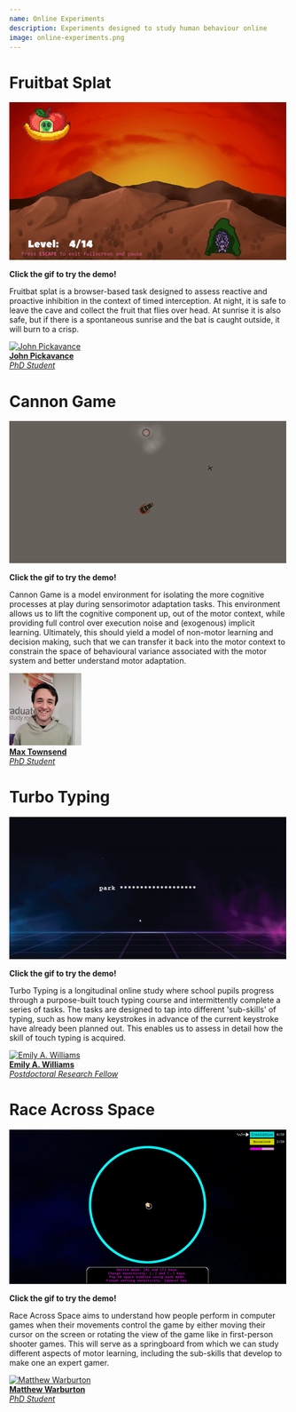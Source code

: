 ```yaml
---
name: Online Experiments
description: Experiments designed to study human behaviour online
image: online-experiments.png
---
```


# Fruitbat Splat

[![Fruitbat Splat](/static/files/fruity.gif "Fruitbat Splat")](http://tinyurl.com/6cuw5nnz)

**Click the gif to try the demo!**

Fruitbat splat is a browser-based task designed to assess reactive and proactive inhibition in the context of timed interception. 
At night, it is safe to leave the cave and collect the fruit that flies over head. 
At sunrise it is also safe, but if there is a spontaneous sunrise and the bat is caught outside, it will burn to a crisp.

<a class="personbox" href="/people/john-pickavance/"> 
<img class="person" src="/static/people-images/jp.jpg" alt="John Pickavance"/> 
<br><strong>John Pickavance</strong><br><em>PhD Student</em>
</a>

<br>

# Cannon Game

[![Cannon Game](/static/files/shooty.gif "Cannon Game")](https://live.d3j79ry36dacsl.amplifyapp.com/)

**Click the gif to try the demo!**

Cannon Game is a model environment for isolating the more cognitive processes at play during sensorimotor adaptation tasks. 
This environment allows us to lift the cognitive component up, out of the motor context, while providing full control over execution noise and (exogenous) implicit learning. 
Ultimately, this should yield a model of non-motor learning and decision making, such that we can transfer it back into the motor context to constrain the space of behavioural variance associated with the motor system and better understand motor adaptation.

<a class="personbox" href="/people/max-townsend/"> 
<img class="person" src="/static/people-images/max.jpg" alt="Max Townsend"/> 
<br><strong>Max Townsend</strong><br><em>PhD Student</em>
</a>

<br>

# Turbo Typing

[![Turbo Typing](/static/files/typey2.gif "Turbo Typing")](https://typingdemo.d2aiys383xfv5b.amplifyapp.com/)

**Click the gif to try the demo!**

Turbo Typing is a longitudinal online study where school pupils progress through a purpose-built touch typing course and intermittently complete a series of tasks. 
The tasks are designed to tap into different 'sub-skills' of typing, such as how many keystrokes in advance of the current keystroke have already been planned out. 
This enables us to assess in detail how the skill of touch typing is acquired.

<a class="personbox" href="/people/emily-williams/"> 
<img class="person" src="/static/people-images/em.jpg" alt="Emily A. Williams" /> 
<br><strong>Emily A. Williams</strong><br><em>Postdoctoral Research Fellow </em>
</a>

<br>

# Race Across Space

[![Race Across Space](/static/files/racey.gif "Race Across Space")](https://demo.d1avb9lpkd1k4h.amplifyapp.com/)

**Click the gif to try the demo!**

Race Across Space aims to understand how people perform in computer games when their movements control the game by either moving their cursor on the screen or rotating the view of the game like in first-person shooter games.
This will serve as a springboard from which we can study different aspects of motor learning, including the sub-skills that develop to make one an expert gamer. 

<a class="personbox" href="/people/matthew-warburton/"> 
<img class="person" src="/static/people-images/matthew.jpg" alt="Matthew Warburton"/> 
<br><strong>Matthew Warburton</strong><br><em>PhD Student</em>
</a>
